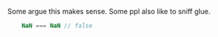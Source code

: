 Some argue this makes sense. Some ppl also like to sniff glue.

``` javascript
    NaN === NaN // false
```

